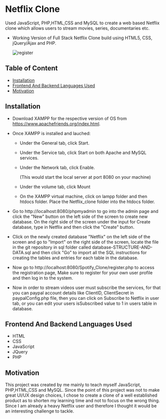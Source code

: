 # Netflix Clone
Used JavaScript, PHP,HTML,CSS and MySQL to create a web based Netflix clone which allows users to stream movies, series, documentaries etc.

- Working Version of Full Stack Netflix Clone build using HTML5, CSS, jQuery/Ajax and PHP.

  ![register](https://github.com/bhanupratap78/Netflix_clone/blob/master/assets/demo/demo.gif)

## Table of Content
- [Installation](#Installatio)
- [Frontend And Backend Languages Used](#Frontend-And-Backend-Languages-Used)
- [Motivation](#Motivation)

## Installation
- Download XAMPP for the respective version of OS from https://www.apachefriends.org/index.html.

- Once XAMPP is installed and lauched:

  - Under the General tab, click Start.

  - Under the Service tab, click Start on both Apache and MySQL services.

  - Under the Network tab, click Enable.

    (This would start the local server at port 8080 on your machine)

  - Under the volume tab, click Mount

  - On the XAMPP virtual machine, click on lampp folder and then htdocs folder. Place the Netflix_clone folder into the htdocs folder.

- Go to http://localhost:8080/phpmyadmin to go into the admin page and click the "New" button on the left  side of the screen to create new database. On the right side of the screen under the input for Create database, type in Netflix and then click the "Create" button.

- Click on the newly created database "Netflix" on the left side of the screen and go to "Import" on the right side of the screen, locate the file in the git repository in sql folder called database-STRUCTURE-AND-DATA.sql and then click "Go" to import all the SQL instructions for creating the tables and entries for each table in the database.

- Now go to http://localhost:8080/Spotify_Clone/register.php to access the registration page, Make sure to register for your own user profile and then log in to the system.

- Now in order to stream videos user must subscribe the services, for that you can paypal account details like ClientID, ClientSecret in paypalConfig.php file, then you can click on Subscribe to Netflix in user tab, or you can edit your users isSubscribed value to 1 in users table in database.

## Frontend And Backend Languages Used
- HTML
- CSS
- JavaScript
- JQuery
- PHP

## Motivation
This project was created by me mainly to teach myself JavaScript, PHP,HTML,CSS and MySQL. Since the point of this project was not to make great UI/UX design choices, I chose to create a clone of a well established product as to shorten my learning time and not to focus on the wrong thing. Since I am already a heavy Netflix user and therefore I thought it would be an interesting challenge to tackle.
